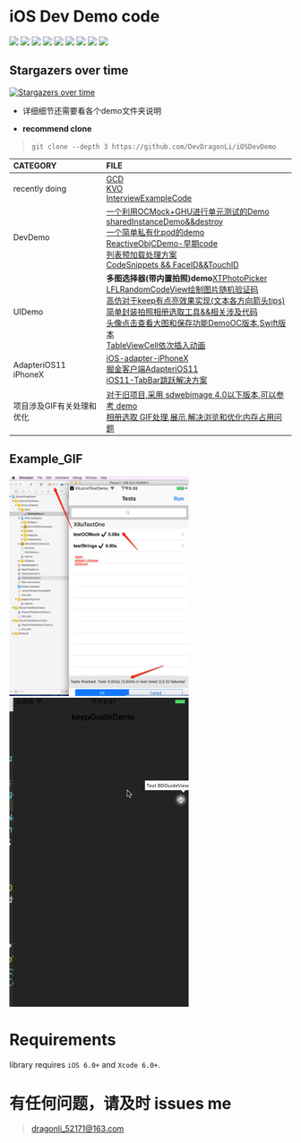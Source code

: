 # iOS Dev Demo code

</p>
<p align='left'>
<img src="http://githubbadges.com/star.svg?user=DevDragonLi&repo=iOSDevDemo">
<img src="http://githubbadges.com/fork.svg?user=DevDragonLi&repo=iOSDevDemo">
<img src="https://img.shields.io/badge/build-passing-brightgreen.svg">
<img src="https://img.shields.io/badge/platform-iOS-ff69b4.svg">
<img src="https://img.shields.io/badge/language-Objective--C-orange.svg">
<img src="https://img.shields.io/badge/language-Swift-abcdef.svg">
<img src="https://img.shields.io/badge/PR-welcome%20!-brightgreen.svg?colorA=a0cd34">
<img src="https://img.shields.io/packagist/l/doctrine/orm.svg">
<img src="https://img.shields.io/github/last-commit/google/skia.svg">
</p>

 
## Stargazers over time

[![Stargazers over time](https://starcharts.herokuapp.com/DevDragonLi/iOSDevDemo.svg)](https://starcharts.herokuapp.com/DevDragonLi/iOSDevDemo)

*  详细细节还需要看各个demo文件夹说明

* **recommend clone**

> `git clone --depth 3 https://github.com/DevDragonLi/iOSDevDemo`


| CATEGORY | FILE |  
|:----|:----|
| recently doing |[GCD](./GCD_Demo)<br>[KVO](./KVO)<br>[InterviewExampleCode](./InterviewExampleCode)|
| DevDemo |[一个利用OCMock+GHU进行单元测试的Demo](./1-DevDemo/XituUnitTestDemo)<br>[sharedInstanceDemo&&destroy](./1-DevDemo/sharedInstanceDemo)<br>[一个简单私有化pod的demo](./1-DevDemo/PodPrivate_demo)<br>[ReactiveObjCDemo-早期code](./1-DevDemo/ReactiveObjCDemo)<br>[列表预加载处理方案](./1-DevDemo/preloadListData)<br>[CodeSnippets && FaceID&&TouchID](./1-DevDemo)|
| UIDemo |**多图选择器(带内置拍照)demo**[XTPhotoPicker](./3-UIDemos/XTPhotoPicker/readme.md)<br>[LFLRandomCodeView绘制图片随机验证码](./3-UIDemos/LFLRandomCodeView)<br>[高仿对于keep有点亮效果实现(文本各方向箭头tips)](./3-UIDemos/KeepGuide)<br>[简单封装拍照相册选取工具&&相关涉及代码](/3-UIDemos/CameraAndPhotoAlbumDemo/readme.md)<br>[头像点击查看大图和保存功能DemoOC版本](./3-UIDemos/LFLHeadimageBrowserDemo),[Swift版本](https://github.com/DevDragonLi/SwiftCodeRepo/tree/master/LFLHeadimageBrowserDemo)<br>[TableViewCell依次插入动画](./3-UIDemos/TableViewCell依次插入动画)|
| AdapteriOS11 iPhoneX |[iOS-adapter-iPhoneX](./2-AdapteriOS11/iOS-adapter-iPhoneX.md)<br>[掘金客户端AdapteriOS11](./2-AdapteriOS11/readme.md)<br>[iOS11-TabBar跳跃解决方案](./2-AdapteriOS11/iOS11_TabBar.md)|
| 项目涉及GIF有关处理和优化 |[对于旧项目,采用 sdwebimage 4.0以下版本,可以参考 demo](./4-GIFDemos/GIF-Optimize) <br>[相册选取 GIF处理,展示,解决浏览和优化内存占用问题](./4-GIFDemos/handle_Album_Select_GIF_Demo)|


##  <a name="Example_GIF "></a> Example_GIF 
</p>
<img src="./1-DevDemo/XituUnitTestDemo/unitTest.png" width="320">
<img src="./3-UIDemos/KeepGuide/1.gif" width="320">
</p>


Requirements
==============

library requires `iOS 6.0+` and `Xcode 6.0+`.


# 有任何问题，请及时 issues me

> dragonli_52171@163.com
